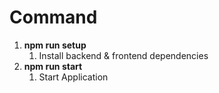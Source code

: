 # Command
1. **npm run setup**
   1. Install backend & frontend dependencies
2. **npm run start**
   1. Start Application
